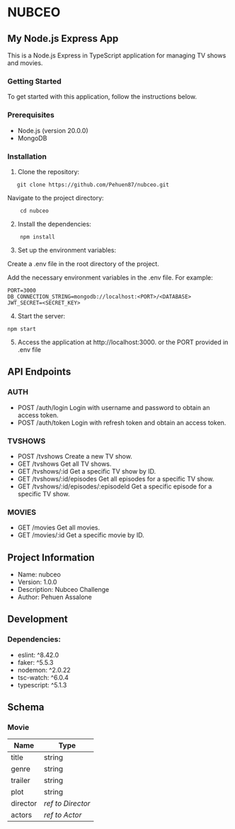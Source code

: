 # NUBCEO

## My Node.js Express App

This is a Node.js Express in TypeScript application for managing TV shows and movies.

### Getting Started

To get started with this application, follow the instructions below.

### Prerequisites

- Node.js (version 20.0.0)
- MongoDB 

### Installation

1. Clone the repository:

```
   git clone https://github.com/Pehuen87/nubceo.git
```
Navigate to the project directory:

```
    cd nubceo
```

2. Install the dependencies:

```
    npm install
```

3. Set up the environment variables:

Create a .env file in the root directory of the project.

Add the necessary environment variables in the .env file. For example:


```
PORT=3000
DB_CONNECTION_STRING=mongodb://localhost:<PORT>/<DATABASE>
JWT_SECRET=<SECRET_KEY>
```

4. Start the server:

```
npm start
```

5. Access the application at http://localhost:3000. or the PORT provided in .env file

## API Endpoints
### AUTH
- POST /auth/login  Login with username and password to obtain an access token.
- POST /auth/token  Login with refresh token and obtain an access token.
### TVSHOWS
- POST /tvshows  Create a new TV show.
- GET /tvshows  Get all TV shows.
- GET /tvshows/:id  Get a specific TV show by ID.
- GET /tvshows/:id/episodes  Get all episodes for a specific TV show.
- GET /tvshows/:id/episodes/:episodeId  Get a specific episode for a specific TV show.
### MOVIES
- GET /movies  Get all movies.
- GET /movies/:id  Get a specific movie by ID.

## Project Information
- Name: nubceo
- Version: 1.0.0
- Description: Nubceo Challenge
- Author: Pehuen Assalone

## Development
###  Dependencies:
- eslint: ^8.42.0
- faker: ^5.5.3
- nodemon: ^2.0.22
- tsc-watch: ^6.0.4
- typescript: ^5.1.3

## Schema

### Movie
|Name|Type|
|----|-----|
|title|string|
|genre|string|
|trailer|string|
|plot|string|
|director|_ref to Director_|
|actors|_ref to Actor_|
